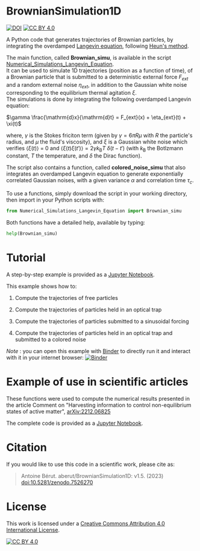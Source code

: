 # BrownianSimulation1D

[![DOI](https://zenodo.org/badge/587817112.svg)](https://zenodo.org/badge/latestdoi/587817112) [![CC BY 4.0][cc-by-shield]][cc-by]

A Python code that generates trajectories of Brownian particles, by integrating the overdamped [Langevin equation](https://en.wikipedia.org/wiki/Langevin_equation), following [Heun's method](https://en.wikipedia.org/wiki/Heun%27s_method).

The main function, called **Brownian_simu**, is available in the script [Numerical_Simulations_Langevin_Equation](./Numerical_Simulations_Langevin_Equation.py).  
It can be used to simulate 1D trajectories (position as a function of time), of a Brownian particle that is submitted to a deterministic external force $F_{ext}$ and a random external noise $\eta_{ext}$, in addition to the Gaussian white noise corresponding to the equilibrium thermal agitation $\xi$.  
The simulations is done by integrating the following overdamped Langevin equation:

$\gamma \frac{\mathrm{d}x}{\mathrm{d}t} = F_{ext}(x) + \eta_{ext}(t) + \xi(t)$

where, $\gamma$ is the Stokes friciton term (given by $\gamma= 6 \pi R \mu$ with $R$ the particle's radius, and $\mu$ the fluid's viscosity), and $\xi$ is a Gaussian white noise which verifies $\langle \xi(t) \rangle$ = 0 and $\langle \xi(t) \xi(t') \rangle = 2\gamma k_\mathrm{B}T$ $\delta(t-t')$ (with $k_\mathrm{B}$ the Botlzmann constant, $T$ the temperature, and $\delta$ the Dirac function).

The script also contains a function, called **colored_noise_simu** that also integrates an overdamped Langevin equation to generate exponentially correlated Gaussian noises, with a given variance $\alpha$ and correlation time $\tau_c$.

To use a functions, simply download the script in your working directory, then import in your Python scripts with:

```python
from Numerical_Simulations_Langevin_Equation import Brownian_simu
```

Both functions have a detailed help, available by typing:

```python
help(Brownian_simu)
```

# Tutorial

A step-by-step example is provided as a [Jupyter Notebook](./Examples.ipynb).

This example shows how to:

1. Compute the trajectories of free particles

2. Compute the trajectories of particles held in an optical trap

3. Compute the trajectories of particles submitted to a sinusoidal forcing

4. Compute the trajectories of particles held in an optical trap and submitted to a colored noise

*Note* : you can open this example with [Binder](https://mybinder.org/) to directly run it and interact with it in your internet browser: [![Binder](https://mybinder.org/badge_logo.svg)](https://mybinder.org/v2/gh/aberut/BrownianSimulation1D/HEAD?labpath=Examples.ipynb)

# Example of use in scientific articles

These functions were used to compute the numerical results presented in the article Comment on "Harvesting information to control non-equilibrium states of active matter", [arXiv:2212.06825](https://arxiv.org/abs/2212.06825)

The complete code is provided as a [Jupyter Notebook](./arXiv-2212.06825.ipynb).

# Citation

If you would like to use this code in a scientific work, please cite as:  

> Antoine Bérut. aberut/BrownianSimulation1D: v1.5. (2023) [doi:10.5281/zenodo.7526270](https://doi.org/10.5281/zenodo.7526270)

# License

This work is licensed under a
[Creative Commons Attribution 4.0 International License][cc-by].

[![CC BY 4.0][cc-by-image]][cc-by]

[cc-by]: http://creativecommons.org/licenses/by/4.0/
[cc-by-image]: https://i.creativecommons.org/l/by/4.0/88x31.png
[cc-by-shield]: https://img.shields.io/badge/License-CC%20BY%204.0-lightgrey.svg
